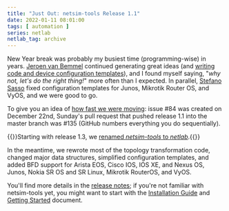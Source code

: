 ```yaml
---
title: "Just Out: netsim-tools Release 1.1"
date: 2022-01-11 08:01:00
tags: [ automation ]
series: netlab
netlab_tag: archive
---
```

New Year break was probably my busiest time (programming-wise) in years. [Jeroen van Bemmel](https://github.com/jbemmel) continued generating great ideas (and [writing code and device configuration templates](https://github.com/ipspace/netsim-tools/graphs/contributors)), and I found myself saying, "_why not, let's do the right thing!_" more often than I expected. In parallel, [Stefano Sasso](https://github.com/ssasso) fixed configuration templates for Junos, Mikrotik Router OS, and VyOS, and we were good to go.

To give you an idea of [how fast we were moving](https://github.com/ipspace/netsim-tools/pulse/monthly): issue #84 was created on December 22nd, Sunday's pull request that pushed release 1.1 into the master branch was #135 (GitHub numbers everything you do sequentially).

{{<note info>}}Starting with release 1.3, we [renamed *netsim-tools* to *netlab*](/2022/08/netsim-netlab.html).{{</note>}}
<!--more-->
In the meantime, we rewrote most of the topology transformation code, changed major data structures, simplified configuration templates, and added BFD support for Arista EOS, Cisco IOS, IOS XE, and Nexus OS, Junos, Nokia SR OS and SR Linux, Mikrotik RouterOS, and VyOS.

You'll find more details in the [release notes](https://netsim-tools.readthedocs.io/en/latest/release/1.1.html); if you're not familiar with netsim-tools yet, you might want to start with the [Installation Guide](https://netsim-tools.readthedocs.io/en/latest/install.html) and [Getting Started](https://netsim-tools.readthedocs.io/en/latest/tutorials.html) document.

